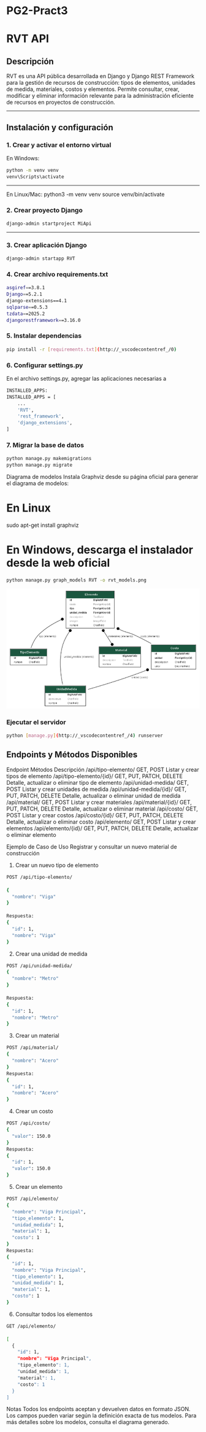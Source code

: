 # PG2-Pract3
# RVT API

## Descripción

RVT es una API pública desarrollada en Django y Django REST Framework para la gestión de recursos de construcción: tipos de elementos, unidades de medida, materiales, costos y elementos. Permite consultar, crear, modificar y eliminar información relevante para la administración eficiente de recursos en proyectos de construcción.

---

## Instalación y configuración

### 1. Crear y activar el entorno virtual

En Windows:

```sh
python -m venv venv
venv\Scripts\activate
```

---
En Linux/Mac:
python3 -m venv venv
source venv/bin/activate

### 2. Crear proyecto Django
```sh
django-admin startproject MiApi
```
---
### 3. Crear aplicación Django
```sh
django-admin startapp RVT
```
### 4. Crear archivo requirements.txt
```sh
asgiref==3.8.1
Django==5.2.1
django-extensions==4.1
sqlparse==0.5.3
tzdata==2025.2
djangorestframework==3.16.0
```
### 5. Instalar dependencias
```sh
pip install -r [requirements.txt](http://_vscodecontentref_/0)
```
### 6. Configurar settings.py

En el archivo settings.py, agregar las aplicaciones necesarias a 
```sh
INSTALLED_APPS:
INSTALLED_APPS = [
    ...
    'RVT',
    'rest_framework',
    'django_extensions',
]
```

### 7. Migrar la base de datos
```sh
python manage.py makemigrations
python manage.py migrate
```
Diagrama de modelos
Instala Graphviz desde su página oficial para generar el diagrama de modelos:
# En Linux
sudo apt-get install graphviz
# En Windows, descarga el instalador desde la web oficial
```sh
python manage.py graph_models RVT -o rvt_models.png
```
![Diagrama de modelos de RVT](rvt_models.png)

### Ejecutar el servidor
```sh
python [manage.py](http://_vscodecontentref_/4) runserver
```
## Endpoints y Métodos Disponibles
Endpoint	Métodos	Descripción
/api/tipo-elemento/	GET, POST	Listar y crear tipos de elemento
/api/tipo-elemento/{id}/	GET, PUT, PATCH, DELETE	Detalle, actualizar o eliminar tipo de elemento
/api/unidad-medida/	GET, POST	Listar y crear unidades de medida
/api/unidad-medida/{id}/	GET, PUT, PATCH, DELETE	Detalle, actualizar o eliminar unidad de medida
/api/material/	GET, POST	Listar y crear materiales
/api/material/{id}/	GET, PUT, PATCH, DELETE	Detalle, actualizar o eliminar material
/api/costo/	GET, POST	Listar y crear costos
/api/costo/{id}/	GET, PUT, PATCH, DELETE	Detalle, actualizar o eliminar costo
/api/elemento/	GET, POST	Listar y crear elementos
/api/elemento/{id}/	GET, PUT, PATCH, DELETE	Detalle, actualizar o eliminar elemento

Ejemplo de Caso de Uso
Registrar y consultar un nuevo material de construcción
1. Crear un nuevo tipo de elemento
```sh
POST /api/tipo-elemento/

{
  "nombre": "Viga"
}

Respuesta:
{
  "id": 1,
  "nombre": "Viga"
}
```

2. Crear una unidad de medida
```sh
POST /api/unidad-medida/
{
  "nombre": "Metro"
}

Respuesta:
{
  "id": 1,
  "nombre": "Metro"
}
```
3. Crear un material
```sh
POST /api/material/
{
  "nombre": "Acero"
}
Respuesta:
{
  "id": 1,
  "nombre": "Acero"
}
```
4. Crear un costo
```sh
POST /api/costo/
{
  "valor": 150.0
}
Respuesta:
{
  "id": 1,
  "valor": 150.0
}
```
5. Crear un elemento
```sh
POST /api/elemento/
{
  "nombre": "Viga Principal",
  "tipo_elemento": 1,
  "unidad_medida": 1,
  "material": 1,
  "costo": 1
}
Respuesta:
{
  "id": 1,
  "nombre": "Viga Principal",
  "tipo_elemento": 1,
  "unidad_medida": 1,
  "material": 1,
  "costo": 1
}
```
6. Consultar todos los elementos
```sh
GET /api/elemento/

[
  {
    "id": 1,
    "nombre": "Viga Principal",
    "tipo_elemento": 1,
    "unidad_medida": 1,
    "material": 1,
    "costo": 1
  }
]
```
Notas
Todos los endpoints aceptan y devuelven datos en formato JSON.
Los campos pueden variar según la definición exacta de tus modelos.
Para más detalles sobre los modelos, consulta el diagrama generado.







